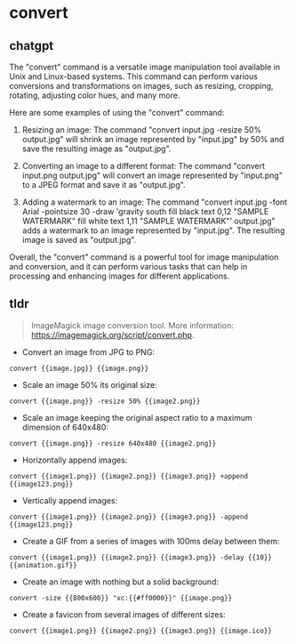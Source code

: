 # convert 
## chatgpt 
The "convert" command is a versatile image manipulation tool available in Unix and Linux-based systems. This command can perform various conversions and transformations on images, such as resizing, cropping, rotating, adjusting color hues, and many more.

Here are some examples of using the "convert" command:

1. Resizing an image:
The command "convert input.jpg -resize 50% output.jpg" will shrink an image represented by "input.jpg" by 50% and save the resulting image as "output.jpg".

2. Converting an image to a different format:
The command "convert input.png output.jpg" will convert an image represented by "input.png" to a JPEG format and save it as "output.jpg".

3. Adding a watermark to an image:
The command "convert input.jpg -font Arial -pointsize 30 -draw 'gravity south fill black text 0,12 "SAMPLE WATERMARK" fill white text 1,11 "SAMPLE WATERMARK"' output.jpg" adds a watermark to an image represented by "input.jpg". The resulting image is saved as "output.jpg".

Overall, the "convert" command is a powerful tool for image manipulation and conversion, and it can perform various tasks that can help in processing and enhancing images for different applications. 

## tldr 
 
> ImageMagick image conversion tool.
> More information: <https://imagemagick.org/script/convert.php>.

- Convert an image from JPG to PNG:

`convert {{image.jpg}} {{image.png}}`

- Scale an image 50% its original size:

`convert {{image.png}} -resize 50% {{image2.png}}`

- Scale an image keeping the original aspect ratio to a maximum dimension of 640x480:

`convert {{image.png}} -resize 640x480 {{image2.png}}`

- Horizontally append images:

`convert {{image1.png}} {{image2.png}} {{image3.png}} +append {{image123.png}}`

- Vertically append images:

`convert {{image1.png}} {{image2.png}} {{image3.png}} -append {{image123.png}}`

- Create a GIF from a series of images with 100ms delay between them:

`convert {{image1.png}} {{image2.png}} {{image3.png}} -delay {{10}} {{animation.gif}}`

- Create an image with nothing but a solid background:

`convert -size {{800x600}} "xc:{{#ff0000}}" {{image.png}}`

- Create a favicon from several images of different sizes:

`convert {{image1.png}} {{image2.png}} {{image3.png}} {{image.ico}}`
